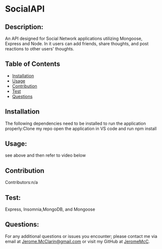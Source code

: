 # SocialAPI
  
## Description: 
An API designed for Social Network applications utilizing Mongoose, Express and Node. In it users can add friends, share thoughts, and post reactions to other users' thoughts.
## Table of Contents

* [Installation](#installation)
* [Usage](#usage)
* [Contribution](#contribution)
* [Test](#test)
* [Questions](#questions)

## Installation 
The following dependencies need to be installed to run the application properly:Clone my repo open the application in VS code and run npm install 

## Usage: 
see above and then refer to video below

## Contribution
Contributors:n/a

## Test:
Express, Insomnia,MongoDB, and Mongoose

## Questions: 
For any additional questions or issues you encounter; please contact me via email at Jerome.McClarin@gmail.com or visit my GitHub at [JeromeMcC](https://github.com/JeromeMcC/).
